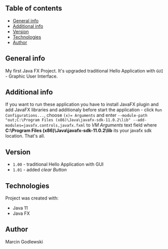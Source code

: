 ## Table of contents
* [General info](#general-info)
* [Additional info](#additional-info)
* [Version](#version)
* [Technologies](#technologies)
* [Author](#author)

## General info
My first Java FX Project. It's upgraded traditional Hello Application with `GUI` - Graphic User Interface.

## Additional info
If you want to run these application you have to install JavaFX plugin and add JavaFX libraries and additionaly before start the application - click `Run Configurations...`, choose `(x)= Arguments` and enter `--module-path "out;C:\Program Files (x86)\Java\javafx-sdk-11.0.2\lib" --add-modules=javafx.controls,javafx.fxml` to *VM Arguments* text field where **C:\Program Files (x86)\Java\javafx-sdk-11.0.2\lib** its your javafx sdk location. That's all.

## Version
* `1.00` - traditional Hello Application with GUI
* `1.01` - added *clear Button*

## Technologies
Project was created with:
* Java 11
* Java FX

## Author
Marcin Godlewski
